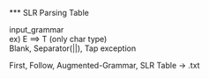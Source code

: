 *** SLR Parsing Table  

input_grammar  
ex) E ==> T  (only char type)  
Blank, Separator(||), Tap exception

First, Follow, Augmented-Grammar, SLR Table -> .txt